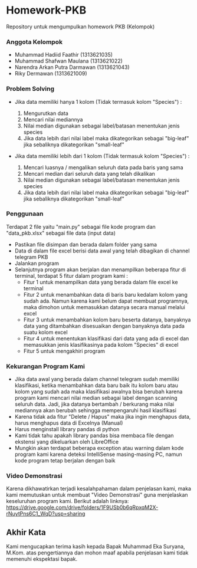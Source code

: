 # Homework-PKB

Repository untuk mengumpulkan homework PKB (Kelompok)

### **Anggota Kelompok**

- Muhammad Hadiid Faathir (1313621035)
- Muhammad Shafwan Maulana (1313621022)
- Narendra Arkan Putra Darmawan (1313621043)
- Riky Dermawan (1313621009)


### **Problem Solving**

- Jika data memiliki hanya 1 kolom (Tidak termasuk kolom "Species") :
  
  1. Mengurutkan data
  2. Mencari nilai mediannya
  3. Nilai median digunakan sebagai label/batasan menentukan jenis species
  4. Jika data lebih dari nilai label maka dikategorikan sebagai "big-leaf" jika sebaliknya dikategorikan "small-leaf"
     
- Jika data memiliki lebih dari 1 kolom (Tidak termasuk kolom "Species") :
  
  1. Mencari luasnya / mengalikan seluruh data pada baris yang sama
  2. Mencari median dari seluruh data yang telah dikalikan
  3. Nilai median digunakan sebagai label/batasan menentukan jenis species
  4. Jika data lebih dari nilai label maka dikategorikan sebagai "big-leaf" jika sebaliknya dikategorikan "small-leaf"


### **Penggunaan**

Terdapat 2 file yaitu "main.py" sebagai file kode program dan "data_pkb.xlsx" sebagai file data (input data)

- Pastikan file disimpan dan berada dalam folder yang sama
- Data di dalam file excel berisi data awal yang telah dibagikan di channel telegram PKB
- Jalankan program
- Selanjutnya program akan berjalan dan menampilkan beberapa fitur di terminal, terdapat 5 fitur dalam program kami :
  - Fitur 1 untuk menampilkan data yang berada dalam file excel ke terminal
  - Fitur 2 untuk menambahkan data di baris baru kedalam kolom yang sudah ada. Namun karena kami belum dapat membuat programnya, maka dimohon untuk memasukkan datanya secara manual melalui excel
  - Fitur 3 untuk menambahkan kolom baru beserta datanya, banyaknya data yang ditambahkan disesuaikan dengan banyaknya data pada suatu kolom excel
  - Fitur 4 untuk menentukan klasifikasi dari data yang ada di excel dan memasukkan jenis klasifikasinya pada kolom "Species" di excel
  - Fitur 5 untuk mengakhiri program


### **Kekurangan Program Kami**

- Jika data awal yang berada dalam channel telegram sudah memiliki klasifikasi, ketika menambahkan data baru baik itu kolom baru atau kolom yang sudah ada maka klasifikasi awalnya bisa berubah karena program kami mencari nilai median sebagai label dengan scanning seluruh data. Jadi, jika datanya bertambah / berkurang maka nilai mediannya akan berubah sehingga mempengaruhi hasil klasifikasi
- Karena tidak ada fitur "Delete / Hapus" maka jika ingin menghapus data, harus menghapus data di Excelnya (Manual)
- Harus menginstall library pandas di python
- Kami tidak tahu apakah library pandas bisa membaca file dengan ekstensi yang dikeluarkan oleh LibreOffice
- Mungkin akan terdapat beberapa exception atau warning dalam kode program kami karena deteksi IntelliSense masing-masing PC, namun kode program tetap berjalan dengan baik

### **Video Demonstrasi**

Karena dikhawatirkan terjadi kesalahpahaman dalam penjelasan kami, maka kami memutuskan untuk membuat "Video Demonstrasi" guna menjelaskan keseluruhan program kami. Berikut adalah linknya: 
https://drive.google.com/drive/folders/1F9USb0b6qRpxqM2X-rNuytPns6C1_WqD?usp=sharing

## **Akhir Kata**

Kami mengucapkan terima kasih kepada Bapak Muhammad Eka Suryana, M.Kom. atas pengertiannya dan mohon maaf apabila penjelasan kami tidak memenuhi ekspektasi bapak.
